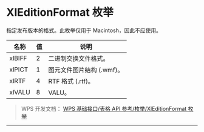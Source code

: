 # XlEditionFormat 枚举

指定发布版本的格式。此枚举仅用于 Macintosh，因此不应使用。

| 名称   | 值  | 说明                      |
|--------|-----|---------------------------|
| xlBIFF | 2   | 二进制交换文件格式。      |
| xlPICT | 1   | 图元文件图片结构 (.wmf)。 |
| xlRTF  | 4   | RTF 格式 (.rtf)。         |
| xlVALU | 8   | VALU。                    |

> WPS 开发文档： [WPS 基础接口/表格 API 参考/枚举/XlEditionFormat 枚举](https://qn.cache.wpscdn.cn/encs/doc/office_v19/topics/WPS%20%E5%9F%BA%E7%A1%80%E6%8E%A5%E5%8F%A3/%E8%A1%A8%E6%A0%BC%20API%20%E5%8F%82%E8%80%83/%E6%9E%9A%E4%B8%BE/XlEditionFormat%20%E6%9E%9A%E4%B8%BE.html)

------------------------------------------------------------------------
